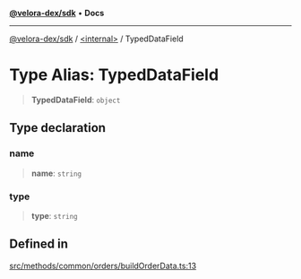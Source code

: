 [**@velora-dex/sdk**](../../README.md) • **Docs**

***

[@velora-dex/sdk](../../globals.md) / [\<internal\>](../README.md) / TypedDataField

# Type Alias: TypedDataField

> **TypedDataField**: `object`

## Type declaration

### name

> **name**: `string`

### type

> **type**: `string`

## Defined in

[src/methods/common/orders/buildOrderData.ts:13](https://github.com/VeloraDEX/paraswap-sdk/blob/feat/velora/src/methods/common/orders/buildOrderData.ts#L13)
